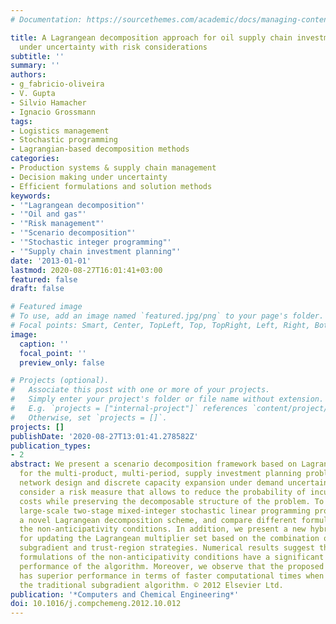```yaml
---
# Documentation: https://sourcethemes.com/academic/docs/managing-content/

title: A Lagrangean decomposition approach for oil supply chain investment planning
  under uncertainty with risk considerations
subtitle: ''
summary: ''
authors:
- g_fabricio-oliveira
- V. Gupta
- Silvio Hamacher
- Ignacio Grossmann
tags: 
- Logistics management
- Stochastic programming
- Lagrangian-based decomposition methods
categories: 
- Production systems & supply chain management 
- Decision making under uncertainty 
- Efficient formulations and solution methods
keywords: 
- '"Lagrangean decomposition"'
- '"Oil and gas"'
- '"Risk management"'
- '"Scenario decomposition"'
- '"Stochastic integer programming"'
- '"Supply chain investment planning"'
date: '2013-01-01'
lastmod: 2020-08-27T16:01:41+03:00
featured: false
draft: false

# Featured image
# To use, add an image named `featured.jpg/png` to your page's folder.
# Focal points: Smart, Center, TopLeft, Top, TopRight, Left, Right, BottomLeft, Bottom, BottomRight.
image:
  caption: ''
  focal_point: ''
  preview_only: false

# Projects (optional).
#   Associate this post with one or more of your projects.
#   Simply enter your project's folder or file name without extension.
#   E.g. `projects = ["internal-project"]` references `content/project/deep-learning/index.md`.
#   Otherwise, set `projects = []`.
projects: []
publishDate: '2020-08-27T13:01:41.278582Z'
publication_types:
- 2
abstract: We present a scenario decomposition framework based on Lagrangean decomposition
  for the multi-product, multi-period, supply investment planning problem considering
  network design and discrete capacity expansion under demand uncertainty. We also
  consider a risk measure that allows to reduce the probability of incurring in high
  costs while preserving the decomposable structure of the problem. To solve the resulting
  large-scale two-stage mixed-integer stochastic linear programming problem we propose
  a novel Lagrangean decomposition scheme, and compare different formulations for
  the non-anticipativity conditions. In addition, we present a new hybrid algorithm
  for updating the Lagrangean multiplier set based on the combination of cutting-plane,
  subgradient and trust-region strategies. Numerical results suggest that different
  formulations of the non-anticipativity conditions have a significant impact on the
  performance of the algorithm. Moreover, we observe that the proposed hybrid approach
  has superior performance in terms of faster computational times when compared with
  the traditional subgradient algorithm. © 2012 Elsevier Ltd.
publication: '*Computers and Chemical Engineering*'
doi: 10.1016/j.compchemeng.2012.10.012
---
```

